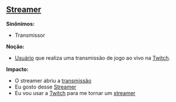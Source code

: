 ## [Streamer](Streamer)

**Sinônimos:**
* Transmissor

**Noção:**
* [Usuário](User) que realiza uma transmissão de jogo ao vivo na [Twitch](Twitch).

**Impacto:**
* O streamer abriu a [transmissão](Stream)
* Eu gosto desse [Streamer](Streamer)
* Eu vou usar a [Twitch](Twitch) para me tornar um [streamer](Streamer)